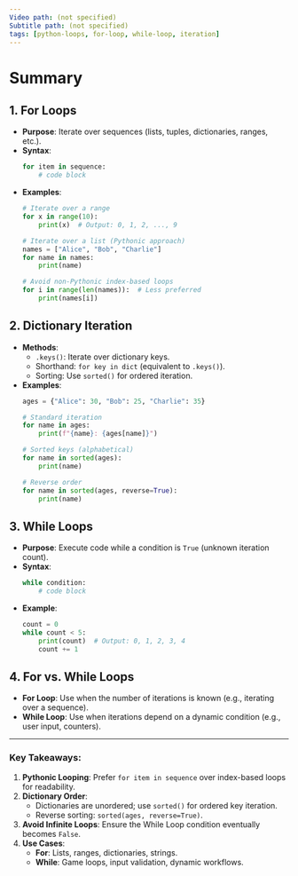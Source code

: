 ```yaml
---
Video path: (not specified)  
Subtitle path: (not specified)  
tags: [python-loops, for-loop, while-loop, iteration]  
---
```


# Summary

## 1. **For Loops**  
   - **Purpose**: Iterate over sequences (lists, tuples, dictionaries, ranges, etc.).  
   - **Syntax**:  
     ```python  
     for item in sequence:  
         # code block  
     ```  
   - **Examples**:  
     ```python  
     # Iterate over a range  
     for x in range(10):  
         print(x)  # Output: 0, 1, 2, ..., 9  

     # Iterate over a list (Pythonic approach)  
     names = ["Alice", "Bob", "Charlie"]  
     for name in names:  
         print(name)  

     # Avoid non-Pythonic index-based loops  
     for i in range(len(names)):  # Less preferred  
         print(names[i])  
     ```  

## 2. **Dictionary Iteration**  
   - **Methods**:  
     - `.keys()`: Iterate over dictionary keys.  
     - Shorthand: `for key in dict` (equivalent to `.keys()`).  
     - Sorting: Use `sorted()` for ordered iteration.  
   - **Examples**:  
     ```python  
     ages = {"Alice": 30, "Bob": 25, "Charlie": 35}  

     # Standard iteration  
     for name in ages:  
         print(f"{name}: {ages[name]}")  

     # Sorted keys (alphabetical)  
     for name in sorted(ages):  
         print(name)  

     # Reverse order  
     for name in sorted(ages, reverse=True):  
         print(name)  
     ```  

## 3. **While Loops**  
   - **Purpose**: Execute code while a condition is `True` (unknown iteration count).  
   - **Syntax**:  
     ```python  
     while condition:  
         # code block  
     ```  
   - **Example**:  
     ```python  
     count = 0  
     while count < 5:  
         print(count)  # Output: 0, 1, 2, 3, 4  
         count += 1  
     ```  

## 4. **For vs. While Loops**  
   - **For Loop**: Use when the number of iterations is known (e.g., iterating over a sequence).  
   - **While Loop**: Use when iterations depend on a dynamic condition (e.g., user input, counters).  

---

### Key Takeaways:  
1. **Pythonic Looping**: Prefer `for item in sequence` over index-based loops for readability.  
2. **Dictionary Order**:  
   - Dictionaries are unordered; use `sorted()` for ordered key iteration.  
   - Reverse sorting: `sorted(ages, reverse=True)`.  
3. **Avoid Infinite Loops**: Ensure the While Loop condition eventually becomes `False`.  
4. **Use Cases**:  
   - **For**: Lists, ranges, dictionaries, strings.  
   - **While**: Game loops, input validation, dynamic workflows.  